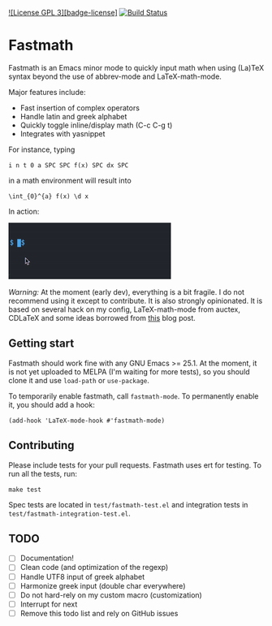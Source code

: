 [![License GPL 3][badge-license]](http://www.gnu.org/licenses/gpl-3.0.txt)
[![Build Status](https://travis-ci.org/svaiter/fastmath.el.svg?branch=master)](https://travis-ci.org/svaiter/fastmath.el)

# Fastmath

Fastmath is an Emacs minor mode to quickly input math when using (La)TeX syntax
beyond the use of abbrev-mode and LaTeX-math-mode.

Major features include:
- Fast insertion of complex operators
- Handle latin and greek alphabet
- Quickly toggle inline/display math (C-c C-g t)
- Integrates with yasnippet

For instance, typing

    i n t 0 a SPC SPC f(x) SPC dx SPC
    
in a math environment will result into

    \int_{0}^{a} f(x) \d x
    
In action:

![Fastmath Screenshot](gifs/demo-fastmath.gif)

*Warning:* At the moment (early dev), everything is a bit fragile. I do not
recommend using it except to contribute. It is also strongly opinionated. It is
based on several hack on my config, LaTeX-math-mode from auctex, CDLaTeX and
some ideas borrowed from [this](https://castel.dev/post/lecture-notes-1/) blog
post.

## Getting start

Fastmath should work fine with any GNU Emacs >= 25.1. At the moment, it is not
yet uploaded to MELPA (I'm waiting for more tests), so you should clone it and
use `load-path` or `use-package`.

To temporarily enable fastmath, call `fastmath-mode`. To permanently enable it,
you should add a hook:

    (add-hook 'LaTeX-mode-hook #'fastmath-mode)
    
## Contributing

Please include tests for your pull requests. Fastmath uses ert for testing. To
run all the tests, run:

    make test
    
Spec tests are located in `test/fastmath-test.el` and integration tests in
`test/fastmath-integration-test.el`.

## TODO
- [ ] Documentation!
- [ ] Clean code (and optimization of the regexp)
- [ ] Handle UTF8 input of greek alphabet
- [ ] Harmonize greek input (double char everywhere)
- [ ] Do not hard-rely on my custom macro (customization)
- [ ] Interrupt for next <SPC>
- [ ] Remove this todo list and rely on GitHub issues
